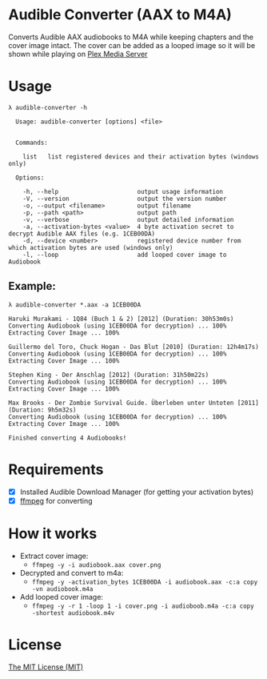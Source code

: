 # Audible Converter (AAX to M4A)
Converts Audible AAX audiobooks to M4A while keeping chapters and the cover image intact.
The cover can be added as a looped image so it will be shown while playing on [Plex Media Server](https://www.plex.tv/)

# Usage
```
λ audible-converter -h

  Usage: audible-converter [options] <file>


  Commands:

    list   list registered devices and their activation bytes (windows only)

  Options:

    -h, --help                      output usage information
    -V, --version                   output the version number
    -o, --output <filename>         output filename
    -p, --path <path>               output path
    -v, --verbose                   output detailed information
    -a, --activation-bytes <value>  4 byte activation secret to decrypt Audible AAX files (e.g. 1CEB00DA)
    -d, --device <number>           registered device number from which activation bytes are used (windows only)
    -l, --loop                      add looped cover image to Audiobook
```

## Example:

```
λ audible-converter *.aax -a 1CEB00DA

Haruki Murakami - 1Q84 (Buch 1 & 2) [2012] (Duration: 30h53m0s)
Converting Audiobook (using 1CEB00DA for decryption) ... 100%
Extracting Cover Image ... 100%

Guillermo del Toro, Chuck Hogan - Das Blut [2010] (Duration: 12h4m17s)
Converting Audiobook (using 1CEB00DA for decryption) ... 100%
Extracting Cover Image ... 100%

Stephen King - Der Anschlag [2012] (Duration: 31h50m22s)
Converting Audiobook (using 1CEB00DA for decryption) ... 100%
Extracting Cover Image ... 100%

Max Brooks - Der Zombie Survival Guide. Überleben unter Untoten [2011] (Duration: 9h5m32s)
Converting Audiobook (using 1CEB00DA for decryption) ... 100%
Extracting Cover Image ... 100%

Finished converting 4 Audiobooks!
```

# Requirements
* [x] Installed Audible Download Manager (for getting your activation bytes)
* [x] [ffmpeg](https://ffmpeg.org/) for converting

# How it works
* Extract cover image:
  * `ffmpeg -y -i audiobook.aax cover.png`
* Decrypted and convert to m4a:
  * `ffmpeg -y -activation_bytes 1CEB00DA -i audiobook.aax -c:a copy -vn audiobook.m4a`
* Add looped cover image:
  * `ffmpeg -y -r 1 -loop 1 -i cover.png -i audioboob.m4a -c:a copy -shortest audiobook.m4v`

# License
[The MIT License (MIT)](http://r15ch13.mit-license.org/)
